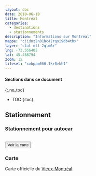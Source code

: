 ```yaml
---
layout: doc
date: 2018-06-18
title: Montréal
categories:
  - destinations
  - stationnements
description: "Informations sur Montréal"
mappe: "cjidnz2n81hc42rqoi9db4thx"
layer: "stat-mtl-2qlm6r"
lng: -73.556402
lat: 45.488794
zoom: 12
tileset: "xobpam666.1kr0vkh1"
---
```


#### Sections dans ce document
{:.no_toc}
* TOC
{:toc}

## Stationnement

### Stationnement pour autocar

<br>
<input class="uk-button uk-button-primary uk-width-1-1" type="button" onclick="location.href='/mappes/mappe-stationnement-quebec/index.html?mappe={{ page.mappe }}&layer={{ page.layer }}&lng={{ page.lng }}&lat={{ page.lat }}&zoom={{ page.zoom }}&tileset={{ page.tileset }}'" value="Voir la carte">

### Carte

Carte officielle du [Vieux-Montréal](http://www.octgm.com/toolkit/EN_Carte_Stationnement_d_autobus_2012_2014.pdf).
